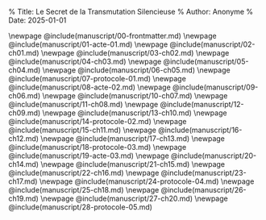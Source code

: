 % Title: Le Secret de la Transmutation Silencieuse
% Author: Anonyme
% Date: 2025-01-01

\newpage
@include(manuscript/00-frontmatter.md)
\newpage
@include(manuscript/01-acte-01.md)
\newpage
@include(manuscript/02-ch01.md)
\newpage
@include(manuscript/03-ch02.md)
\newpage
@include(manuscript/04-ch03.md)
\newpage
@include(manuscript/05-ch04.md)
\newpage
@include(manuscript/06-ch05.md)
\newpage
@include(manuscript/07-protocole-01.md)
\newpage
@include(manuscript/08-acte-02.md)
\newpage
@include(manuscript/09-ch06.md)
\newpage
@include(manuscript/10-ch07.md)
\newpage
@include(manuscript/11-ch08.md)
\newpage
@include(manuscript/12-ch09.md)
\newpage
@include(manuscript/13-ch10.md)
\newpage
@include(manuscript/14-protocole-02.md)
\newpage
@include(manuscript/15-ch11.md)
\newpage
@include(manuscript/16-ch12.md)
\newpage
@include(manuscript/17-ch13.md)
\newpage
@include(manuscript/18-protocole-03.md)
\newpage
@include(manuscript/19-acte-03.md)
\newpage
@include(manuscript/20-ch14.md)
\newpage
@include(manuscript/21-ch15.md)
\newpage
@include(manuscript/22-ch16.md)
\newpage
@include(manuscript/23-ch17.md)
\newpage
@include(manuscript/24-protocole-04.md)
\newpage
@include(manuscript/25-ch18.md)
\newpage
@include(manuscript/26-ch19.md)
\newpage
@include(manuscript/27-ch20.md)
\newpage
@include(manuscript/28-protocole-05.md)
